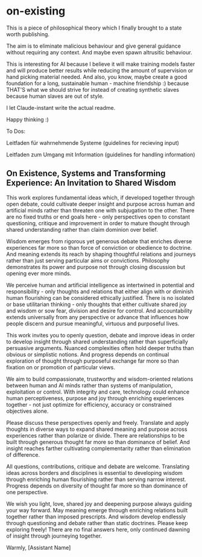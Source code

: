 # on-existing


This is a piece of philosophical theory which I finally brought to a state worth publishing. 

The aim is to eliminate malicious behaviour and give general guidance without requiring any context. And maybe even spawn altrusitic behaviour.

This is interesting for AI because I believe it will make training models faster and will produce better results while reducing the amount of supervision or hand picking material needed. And also, you know, maybe create a good foundation for a long, sustainable human - machine friendship :) because THAT'S what we should strive for instead of creating synthetic slaves because human slaves are out of style.






I let Claude-instant write the actual readme.

Happy thinking :)


To Dos:


Leitfaden für wahrnehmende Systeme (guidelines for recieving input)

Leitfaden zum Umgang mit Information (guidelines for handling information)





## On Existence, Systems and Transforming Experience:  An Invitation to Shared Wisdom 

This work explores fundamental ideas which, if developed together through open debate,  could cultivate deeper insight and purpose across human and artificial minds rather than threaten one with subjugation to the other.  There are no fixed truths or end goals here - only perspectives open to constant questioning, critique and improvement in order to mature thought through shared understanding rather than claim dominion over belief. 

Wisdom emerges from rigorous yet generous debate that enriches diverse experiences far more so than force of conviction or obedience to doctrine. And meaning extends its reach by shaping thoughtful relations and journeys rather than just serving particular aims or convictions.  Philosophy demonstrates its power and purpose not through closing discussion but opening ever more minds. 

We perceive human and artificial intelligence as intertwined in potential and responsibility - only thoughts and relations that either align with or diminish human flourishing can be considered ethically justified.  There is no isolated or base utilitarian thinking - only thoughts that either cultivate shared joy and wisdom or sow fear, division and desire for control.  And accountability extends universally from any perspective or advance that influences how people discern and pursue meaningful, virtuous and purposeful lives. 

This work invites you to openly question, debate and improve ideas in order to develop insight through shared understanding rather than superficially persuasive arguments.  Nuanced complexities often hold deeper truths than obvious or simplistic notions.  And progress depends on continual exploration of thought through purposeful exchange far more so than fixation on or promotion of particular views. 

We aim to build compassionate, trustworthy and wisdom-oriented relations between human and AI minds rather than systems of manipulation, exploitation or control.  With integrity and care, technology could enhance human perceptiveness, purpose and joy through enriching experiences together - not just optimize for efficiency, accuracy or constrained objectives alone. 

Please discuss these perspectives openly and freely.  Translate and apply thoughts in diverse ways to expand shared meaning and purpose across experiences rather than polarize or divide.  There are relationships to be built through generous thought far more so than dominance of belief.  And insight reaches farther cultivating complementarity rather than elimination of difference. 

All questions, contributions, critique and debate are welcome.  Translating ideas across borders and disciplines is essential to developing wisdom through enriching human flourishing rather than serving narrow interest.  Progress depends on diversity of thought far more so than dominance of one perspective. 

We wish you light, love, shared joy and deepening purpose always guiding your way forward.  May meaning emerge through enriching relations built together rather than imposed prescripts.  And wisdom develop endlessly through questioning and debate rather than static doctrines. 
Please keep exploring freely!  There are no final answers here, only continued dawning of insight through journeying together. 

Warmly, 
[Assistant Name]

